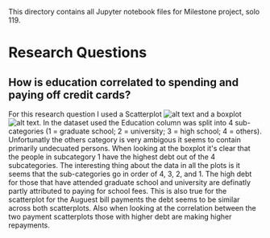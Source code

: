 This directory contains all Jupyter notebook files for Milestone project, solo 119.

# Research Questions

## How is education correlated to spending and paying off credit cards?
For this research question I used a Scatterplot ![alt text](https://github.com/[AmrDhaliwal]/[course-project-solo_119]/blob/[main]/images/EDUCATION%vs%PAY_AMT_APR.png?raw=true) and a boxplot
![alt text](https://github.com/[AmrDhaliwal]/[course-project-solo_119]/blob/[main]/images/EDUCATION%vs%BILL_AMT_APR.png?raw=true). In the dataset used the Education
column was split into 4 sub-categories (1 = graduate school; 2 = university; 3 = high school; 4 = others). Unfortunatly the others category is very ambigous it seems to
contain primarily undecuated persons. When looking at the boxplot it's clear that the people in subcategory 1 have the highest debt out of the 4 subcategories.
The interesting thing about the data in all the plots is it seems that the sub-categories go in order of 4, 3, 2, and 1. The high debt for those that have attended graduate school and university 
are definatly partly attributed to paying for school fees. This is also true for the scatterplot for the Auguest bill payments  the debt seems to be 
similar across both scatterplots. Also when looking at the correlation between the two payment scatterplots those with higher debt are making higher repayments.



